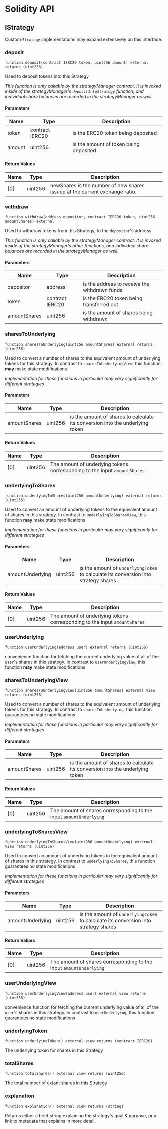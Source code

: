 # Solidity API

## IStrategy

Custom `Strategy` implementations may expand extensively on this interface.

### deposit

```solidity
function deposit(contract IERC20 token, uint256 amount) external returns (uint256)
```

Used to deposit tokens into this Strategy

_This function is only callable by the strategyManager contract. It is invoked inside of the strategyManager's
`depositIntoStrategy` function, and individual share balances are recorded in the strategyManager as well._

#### Parameters

| Name | Type | Description |
| ---- | ---- | ----------- |
| token | contract IERC20 | is the ERC20 token being deposited |
| amount | uint256 | is the amount of token being deposited |

#### Return Values

| Name | Type | Description |
| ---- | ---- | ----------- |
| [0] | uint256 | newShares is the number of new shares issued at the current exchange ratio. |

### withdraw

```solidity
function withdraw(address depositor, contract IERC20 token, uint256 amountShares) external
```

Used to withdraw tokens from this Strategy, to the `depositor`'s address

_This function is only callable by the strategyManager contract. It is invoked inside of the strategyManager's
other functions, and individual share balances are recorded in the strategyManager as well._

#### Parameters

| Name | Type | Description |
| ---- | ---- | ----------- |
| depositor | address | is the address to receive the withdrawn funds |
| token | contract IERC20 | is the ERC20 token being transferred out |
| amountShares | uint256 | is the amount of shares being withdrawn |

### sharesToUnderlying

```solidity
function sharesToUnderlying(uint256 amountShares) external returns (uint256)
```

Used to convert a number of shares to the equivalent amount of underlying tokens for this strategy.
In contrast to `sharesToUnderlyingView`, this function **may** make state modifications

_Implementation for these functions in particular may vary significantly for different strategies_

#### Parameters

| Name | Type | Description |
| ---- | ---- | ----------- |
| amountShares | uint256 | is the amount of shares to calculate its conversion into the underlying token |

#### Return Values

| Name | Type | Description |
| ---- | ---- | ----------- |
| [0] | uint256 | The amount of underlying tokens corresponding to the input `amountShares` |

### underlyingToShares

```solidity
function underlyingToShares(uint256 amountUnderlying) external returns (uint256)
```

Used to convert an amount of underlying tokens to the equivalent amount of shares in this strategy.
In contrast to `underlyingToSharesView`, this function **may** make state modifications

_Implementation for these functions in particular may vary significantly for different strategies_

#### Parameters

| Name | Type | Description |
| ---- | ---- | ----------- |
| amountUnderlying | uint256 | is the amount of `underlyingToken` to calculate its conversion into strategy shares |

#### Return Values

| Name | Type | Description |
| ---- | ---- | ----------- |
| [0] | uint256 | The amount of underlying tokens corresponding to the input `amountShares` |

### userUnderlying

```solidity
function userUnderlying(address user) external returns (uint256)
```

convenience function for fetching the current underlying value of all of the `user`'s shares in
this strategy. In contrast to `userUnderlyingView`, this function **may** make state modifications

### sharesToUnderlyingView

```solidity
function sharesToUnderlyingView(uint256 amountShares) external view returns (uint256)
```

Used to convert a number of shares to the equivalent amount of underlying tokens for this strategy.
In contrast to `sharesToUnderlying`, this function guarantees no state modifications

_Implementation for these functions in particular may vary significantly for different strategies_

#### Parameters

| Name | Type | Description |
| ---- | ---- | ----------- |
| amountShares | uint256 | is the amount of shares to calculate its conversion into the underlying token |

#### Return Values

| Name | Type | Description |
| ---- | ---- | ----------- |
| [0] | uint256 | The amount of shares corresponding to the input `amountUnderlying` |

### underlyingToSharesView

```solidity
function underlyingToSharesView(uint256 amountUnderlying) external view returns (uint256)
```

Used to convert an amount of underlying tokens to the equivalent amount of shares in this strategy.
In contrast to `underlyingToShares`, this function guarantees no state modifications

_Implementation for these functions in particular may vary significantly for different strategies_

#### Parameters

| Name | Type | Description |
| ---- | ---- | ----------- |
| amountUnderlying | uint256 | is the amount of `underlyingToken` to calculate its conversion into strategy shares |

#### Return Values

| Name | Type | Description |
| ---- | ---- | ----------- |
| [0] | uint256 | The amount of shares corresponding to the input `amountUnderlying` |

### userUnderlyingView

```solidity
function userUnderlyingView(address user) external view returns (uint256)
```

convenience function for fetching the current underlying value of all of the `user`'s shares in
this strategy. In contrast to `userUnderlying`, this function guarantees no state modifications

### underlyingToken

```solidity
function underlyingToken() external view returns (contract IERC20)
```

The underlying token for shares in this Strategy

### totalShares

```solidity
function totalShares() external view returns (uint256)
```

The total number of extant shares in this Strategy

### explanation

```solidity
function explanation() external view returns (string)
```

Returns either a brief string explaining the strategy's goal & purpose, or a link to metadata that explains in more detail.

